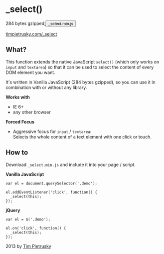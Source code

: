 _select()
=======
284 bytes gzipped<a href="https://raw.github.com/TimPietrusky/_select/master/js/_select.min.js" target="_blank">
<button>_select.min.js</button>
</a>

<a href="http://timpietrusky.com/_select" target="_blank" class="alpha">
timpietrusky.com/_select
</a>

<section>
<h2>What?</h2>
<p>
  This function extends the native JavaScript <code>select()</code> (which only works on <code>input</code> and <code>textarea</code>) so that it can be used to select the content of every DOM element you want. 
</p>
<p>
  It's written in Vanilla JavaScript (284 bytes gzipped), so you can use it in combination with or without any library. 
</p>

<b>Works with</b>

<ul>
  <li>IE 6+</li>
  <li>any other browser</li>
</ul>

<b>Forced Focus</b>

<p>
  <ul>
    <li>Aggressive focus for <code>input</code> / <code>textarea</code>:<br>
      Selects the whole content of a text element with one click or touch.</li>
  </ul>
</p>
</section>

<section>
<h2>How to</h2>

<p>Download <code>_select.min.js</code> and include it into your page / script. </p>

<b>Vanilla JavaScript</b>

	var el = document.querySelector('.demo');

	el.addEventListener('click', function() {
	  _select(this);
	});
        
<b>jQuery</b>

	var el = $('.demo');    

	el.on('click', function() {
	  _select(this);
	});
	
</section>
      
<div class="pure-g">
  <div class="pure-u-1">
    <section class="alpha center">
      <p>2013 by <a href="http://timpietrusky.com" target="_blank" class="alpha">Tim Pietrusky</a></p>
    </section>
  </div>
</div>